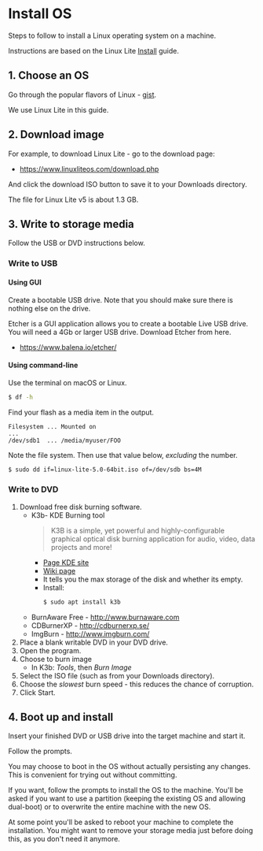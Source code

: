 # Install OS

Steps to follow to install a Linux operating system on a machine.

Instructions are based on the Linux Lite [Install](https://www.linuxliteos.com/manual/install.html) guide.


## 1. Choose an OS

Go through the popular flavors of Linux - [gist](https://gist.github.com/MichaelCurrin/eeb0ba4943291aa3ed3a14c8ebece891).

We use Linux Lite in this guide.


## 2. Download image

For example, to download Linux Lite - go to the download page:

- https://www.linuxliteos.com/download.php

And click the download ISO button to save it to your Downloads directory.

The file for Linux Lite v5 is about 1.3 GB.


## 3. Write to storage media

Follow the USB or DVD instructions below.

### Write to USB

#### Using GUI

Create a bootable USB drive. Note that you should make sure there is nothing else on the drive.

Etcher is a GUI application allows you to create a bootable Live USB drive. You will need a 4Gb or larger USB drive. Download Etcher from here.

- https://www.balena.io/etcher/

#### Using command-line

Use the terminal on macOS or Linux.

```sh
$ df -h
```

Find your flash as a media item in the output.

```
Filesystem ... Mounted on
...
/dev/sdb1  ... /media/myuser/FOO
```

Note the file system. Then use that value below, _excluding_ the number.

```sh		
$ sudo dd if=linux-lite-5.0-64bit.iso of=/dev/sdb bs=4M
```

### Write to DVD

1. Download free disk burning software.
    - K3b- KDE Burning tool
        >  K3B is a simple, yet powerful and highly-configurable graphical optical disk burning application for audio, video, data projects and more!
        - [Page KDE site](https://kde.org/applications/en/multimedia/org.kde.k3b)
        - [Wiki page](https://userbase.kde.org/K3b)
        - It tells you the max storage of the disk and whether its empty.
        - Install:
            ```sh
            $ sudo apt install k3b
            ```
    - BurnAware Free - http://www.burnaware.com
    - CDBurnerXP - http://cdburnerxp.se/
    - ImgBurn - http://www.imgburn.com/
1. Place a blank writable DVD in your DVD drive.
1. Open the program.
1. Choose to burn image
    - In K3b: _Tools_, then _Burn Image_
1. Select the ISO file (such as from your Downloads directory).
1. Choose the _slowest_ burn speed - this reduces the chance of corruption.
1. Click Start.


## 4. Boot up and install

Insert your finished DVD or USB drive into the target machine and start it.

Follow the prompts.

You may choose to boot in the OS without actually persisting any changes. This is convenient for trying out without committing.

If you want, follow the prompts to install the OS to the machine. You'll be asked if you want to use a partition (keeping the existing OS and allowing dual-boot) or to overwrite the entire machine with the new OS.

At some point you'll be asked to reboot your machine to complete the installation. You might want to remove your storage media just before doing this, as you don't need it anymore.
